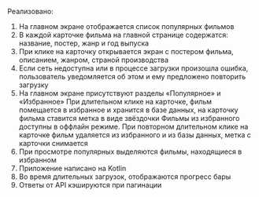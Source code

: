 Реализовано:
 1. На главном экране отображается список популярных фильмов
 2. В каждой карточке фильма на главной странице содержатся: название, постер, жанр и год выпуска
 3. При клике на карточку открывается экран с постером фильма, описанием, жанром, страной производства
 4. Если сеть недоступна или в процессе загрузки произошла ошибка, пользователь уведомляется об этом и ему предложено повторить загрузку
 5. На главном экране присутствуют разделы «Популярное» и «Избранное»
  При длительном клике на карточке, фильм помещается в избранное и хранится в базе данных, на карточку фильма ставится метка в виде звёздочки
  Фильмы из избранного доступны в оффлайн режиме. При повторном длительном клике на карточке фильм удаляется из избранного и из базы данных, метка с карточки снимается
 6. При просмотре популярных выделяются фильмы, находящиеся в избранном
 7. Приложение написано на Kotlin
 8. Во время длительных загрузок, отображаются прогресс бары
 9. Ответы от API кэшируются при пагинации
